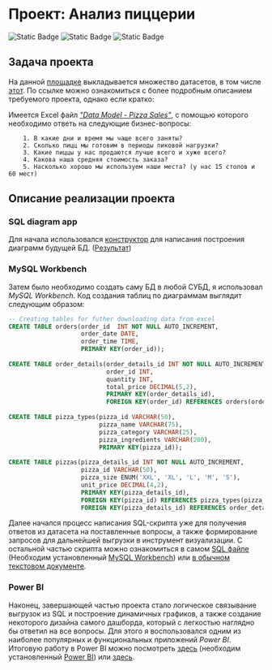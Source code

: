 # Проект: Анализ пиццерии

![Static Badge](https://img.shields.io/badge/Power%20BI-yellow?style=flat-square)
![Static Badge](https://img.shields.io/badge/SQL-MySQL%20Workbench%208.0%20CE-auto?style=flat-square&logoSize=auto&label=SQL&color=blue)
![Static Badge](https://img.shields.io/badge/Excel-darkgreen?style=flat-square&logoSize=auto)

## Задача проекта

На данной [площадке](https://www.mavenanalytics.io/data-playground) выкладывается множество датасетов, в том числе [этот](https://www.mavenanalytics.io/blog/maven-pizza-challenge). По ссылке можно ознакомиться с более подробным описанием требуемого проекта, однако если кратко:

Имеется Excel файл *["Data Model - Pizza Sales"](https://docs.google.com/spreadsheets/d/1rueHQ3gU4kQCybTGwHb0xxczX73DJUFu/edit?usp=sharing&ouid=104109469884925505076&rtpof=true&sd=true)*, с помощью которого необходимо ответь на следующие бизнес-вопросы:

        1. В какие дни и время мы чаще всего заняты?
        2. Сколько пицц мы готовим в периоды пиковой нагрузки?
        3. Какие пиццы у нас продаются лучше всего и хуже всего?
        4. Какова наша средняя стоимость заказа?
        5. Насколько хорошо мы используем наши места? (у нас 15 столов и 60 мест)

## Описание реализации проекта

### SQL diagram app

Для начала использовался [конструктор](https://app.quickdatabasediagrams.com/#/) для написания построения диаграмм будущей БД. ([Результат](https://github.com/Ghost-of-a-smile/Pizzeria-analysis/blob/main/Diagrams.png))
   
### MySQL Workbench

Затем было необходимо создать саму БД в любой СУБД, я использовал *MySQL Workbench*. Код создания таблиц по диаграммам выглядит следующим образом:
   
```SQL
-- Creating tables for futher downloading data from excel
CREATE TABLE orders(order_id  INT NOT NULL AUTO_INCREMENT,
					order_date DATE,
                    order_time TIME,
                    PRIMARY KEY(order_id));
                    
CREATE TABLE order_details(order_details_id INT NOT NULL AUTO_INCREMENT,
						   order_id INT,
                           quantity INT,
                           total_price DECIMAL(5,2),
                           PRIMARY KEY(order_details_id),
                           FOREIGN KEY(order_id) REFERENCES orders(order_id));
                           
CREATE TABLE pizza_types(pizza_id VARCHAR(50),
						 pizza_name VARCHAR(75),
                         pizza_category VARCHAR(25),
                         pizza_ingredients VARCHAR(200),
						 PRIMARY KEY(pizza_id));
                       
CREATE TABLE pizzas(pizza_details_id INT NOT NULL AUTO_INCREMENT,
					pizza_id VARCHAR(50),
					pizza_size ENUM('XXL', 'XL', 'L', 'M', 'S'),
					unit_price DECIMAL(4,2),
					PRIMARY KEY(pizza_details_id),
					FOREIGN KEY(pizza_id) REFERENCES pizza_types(pizza_id),
                    FOREIGN KEY(pizza_details_id) REFERENCES order_details(order_details_id));   
```

Далее начался процесс написания SQL-скрипта уже для получения ответов из датасета на поставленные вопросы, а также формирование запросов для дальнейшей выгрузки в инструмент визуализации. С остальной частью скрипта можно ознакомиться в самом [SQL файле](https://github.com/Ghost-of-a-smile/Pizzeria-analysis/blob/main/SQL%20script.sql) (Необходим установленный [MySQL Workbench](https://www.mysql.com/products/workbench/)) или [в обычном текстовом документе](https://github.com/Ghost-of-a-smile/Pizzeria-analysis/blob/main/SQL%20script.txt).

### Power BI

Наконец, завершающей частью проекта стало логическое связывание выгрузок из SQL и построение динамичных графиков, а также создание некоторого дизайна самого дашборда, который с легкостью наглядно бы ответил на все вопросы. Для этого я воспользовался одним из наиболее популярных и функциональных приложений *Power BI*. Итоговую работу в Power BI можно посмотреть [здесь](https://github.com/Ghost-of-a-smile/Pizzeria-analysis/blob/main/Dashboard%20of%20pizzeria%20analysis.pbix) (необходим установленный [Power BI](https://powerbi.microsoft.com/ru-ru/desktop/)) или [здесь](https://github.com/Ghost-of-a-smile/Pizzeria-analysis/blob/main/Dashboard%20presentation.mp4).